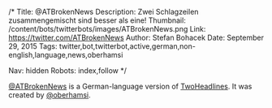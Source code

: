 /*
Title: @ATBrokenNews
Description: Zwei Schlagzeilen zusammengemischt sind besser als eine!
Thumbnail: /content/bots/twitterbots/images/ATBrokenNews.png
Link: https://twitter.com/ATBrokenNews
Author: Stefan Bohacek
Date: September 29, 2015
Tags: twitter,bot,twitterbot,active,german,non-english,language,news,oberhamsi

Nav: hidden
Robots: index,follow
*/

[@ATBrokenNews](https://twitter.com/ATBrokenNews) is a German-language version of [TwoHeadlines](/bots/bot,twitterbots/TwoHeadlines). It was created by [@oberhamsi](https://twitter.com/oberhamsi).
